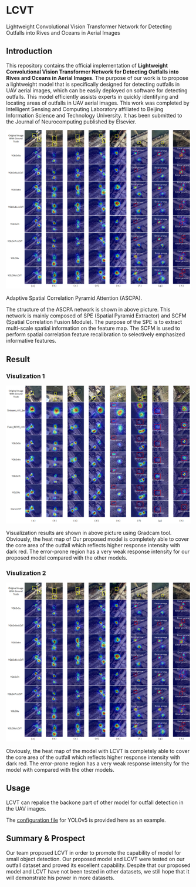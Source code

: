 # LCVT
Lightweight Convolutional Vision Transformer Network for Detecting Outfalls into Rives and Oceans in Aerial Images


## Introduction


This repository contains the official implementation of **Lightweight Convolutional Vision Transformer Network for Detecting Outfalls into Rives and Oceans in Aerial Images**. The purpose of our work is to propose a lightweight model that is specifically designed for detecting outfalls in UAV aerial images, which can be easily deployed on software for detecting outfalls. This model efficiently assists experts in quickly identifying and locating areas of outfalls in UAV aerial images. This work was completed by Intelligent Sensing and Computing Laboratory affiliated to Beijing Information Science and Technology University. It has been submitted to the Journal of Neurocomputing published by Elsevier.

<p align="center">
    <img src="https://github.com/ISCLab-Bistu/LCVT/blob/main/image/vis2.jpg" />
</p>



<p align = "center">

Adaptive Spatial Correlation Pyramid Attention (ASCPA). 

</p>



The structure of the ASCPA network is shown in above picture. This network is mainly composed of SPE (Spatial Pyramid Extractor) and SCFM (Spatial Correlation Fusion Module). The purpose of the SPE is to extract multi-scale spatial information on the feature map. The SCFM is used to perform spatial correlation feature recalibration to selectively emphasized informative features. 







## Result

### Visulization 1


<p align="center">
    <img src="https://github.com/ISCLab-Bistu/LCVT/blob/main/image/vis1.jpg" />
</p>

<p align = "center">

Visualization results are shown in above picture using Gradcam tool. Obviously, the heat map of Our proposed model is completely able to cover the core area of the outfall which reflects higher response intensity with dark red. The error-prone region has a very weak response intensity for our proposed model compared with the other models.

</p>


### Visulization 2


<p align="center">
    <img src="https://github.com/ISCLab-Bistu/LCVT/blob/main/image/vis2.jpg" />
</p>

<p align = "center">

Obviously, the heat map of the model with LCVT is completely able to cover the core area of the outfall which reflects higher response intensity with dark red. The error-prone region has a very weak response intensity for the model with compared with the other models.

</p>


## Usage


LCVT can repalce the backone part of other model for outfall detection in the UAV images.



The [configuration file](config/yolov5s.yaml) for YOLOv5 is provided here as an example.



## Summary & Prospect



Our team proposed LCVT in order to promote the capability of model for small object detection. Our proposed model and LCVT were tested on our outfall dataset and proved its excellent capability. Despite that our proposed model and LCVT have not been tested in other datasets, we still hope that it will demonstrate his power in more datasets.

